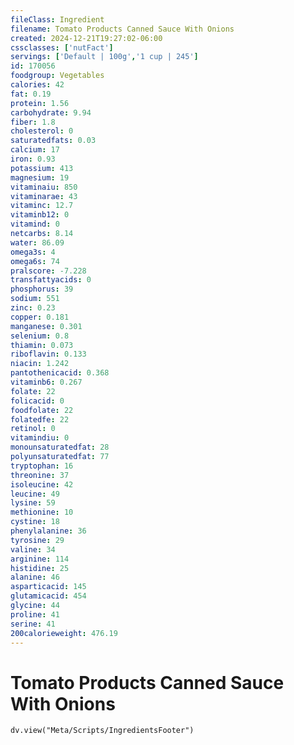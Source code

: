 ```yaml
---
fileClass: Ingredient
filename: Tomato Products Canned Sauce With Onions
created: 2024-12-21T19:27:02-06:00
cssclasses: ['nutFact']
servings: ['Default | 100g','1 cup | 245']
id: 170056
foodgroup: Vegetables
calories: 42
fat: 0.19
protein: 1.56
carbohydrate: 9.94
fiber: 1.8
cholesterol: 0
saturatedfats: 0.03
calcium: 17
iron: 0.93
potassium: 413
magnesium: 19
vitaminaiu: 850
vitaminarae: 43
vitaminc: 12.7
vitaminb12: 0
vitamind: 0
netcarbs: 8.14
water: 86.09
omega3s: 4
omega6s: 74
pralscore: -7.228
transfattyacids: 0
phosphorus: 39
sodium: 551
zinc: 0.23
copper: 0.181
manganese: 0.301
selenium: 0.8
thiamin: 0.073
riboflavin: 0.133
niacin: 1.242
pantothenicacid: 0.368
vitaminb6: 0.267
folate: 22
folicacid: 0
foodfolate: 22
folatedfe: 22
retinol: 0
vitamindiu: 0
monounsaturatedfat: 28
polyunsaturatedfat: 77
tryptophan: 16
threonine: 37
isoleucine: 42
leucine: 49
lysine: 59
methionine: 10
cystine: 18
phenylalanine: 36
tyrosine: 29
valine: 34
arginine: 114
histidine: 25
alanine: 46
asparticacid: 145
glutamicacid: 454
glycine: 44
proline: 41
serine: 41
200calorieweight: 476.19
---
```


# Tomato Products Canned Sauce With Onions

```dataviewjs
dv.view("Meta/Scripts/IngredientsFooter")
```